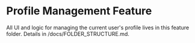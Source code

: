 # Profile Management Feature
All UI and logic for managing the current user's profile lives in this feature folder. Details in /docs/FOLDER_STRUCTURE.md.